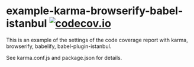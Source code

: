 # example-karma-browserify-babel-istanbul [![codecov.io](https://codecov.io/github/qetr1ck-op/example-karma-browserify-babel-istanbul/coverage.svg?branch=master)](https://codecov.io/github/kt3k/karma-browserify-isparta-example?branch=master)

This is an example of the settings of the code coverage report with karma, browserify, babelify, babel-plugin-istanbul.

See karma.conf.js and package.json for details.
